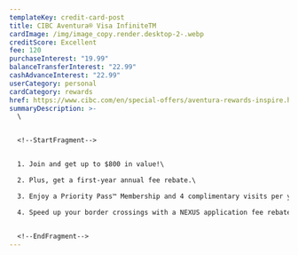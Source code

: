 ```yaml
---
templateKey: credit-card-post
title: CIBC Aventura® Visa InfiniteTM
cardImage: /img/image_copy.render.desktop-2-.webp
creditScore: Excellent
fee: 120
purchaseInterest: "19.99"
balanceTransferInterest: "22.99"
cashAdvanceInterest: "22.99"
userCategory: personal
cardCategory: rewards
href: https://www.cibc.com/en/special-offers/aventura-rewards-inspire.html
summaryDescription: >-
  \


  <!--StartFragment-->


  1. Join and get up to $800 in value!\

  2. Plus, get a first-year annual fee rebate.\

  3. Enjoy a Priority Pass™ Membership and 4 complimentary visits per year at over 1,300 airport lounges\

  4. Speed up your border crossings with a NEXUS application fee rebate so you can spend less time in line when you travel


  <!--EndFragment-->
---
```

